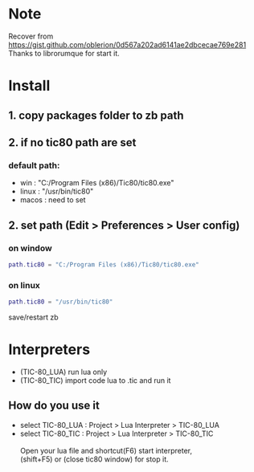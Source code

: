 # Note
Recover from https://gist.github.com/oblerion/0d567a202ad6141ae2dbcecae769e281<br>
Thanks to librorumque for start it.<br>

# Install
## 1. copy packages folder to zb path
## 2. if no tic80 path are set
### default path:
- win :  "C:/Program Files (x86)/Tic80/tic80.exe"
- linux : "/usr/bin/tic80"
- macos : need to set
## 2. set path (Edit > Preferences > User config)
### on window
```lua
path.tic80 = "C:/Program Files (x86)/Tic80/tic80.exe"
```

### on linux
```lua
path.tic80 = "/usr/bin/tic80"
```
save/restart zb 

# Interpreters
- (TIC-80_LUA) run lua only
- (TIC-80_TIC) import code lua to .tic and run it

## How do you use it
- select TIC-80_LUA : Project > Lua Interpreter > TIC-80_LUA
- select TIC-80_TIC : Project > Lua Interpreter > TIC-80_TIC<br><br>
  Open your lua file and shortcut(F6) start interpreter,<br>
  (shift+F5) or (close tic80 window) for stop it.

